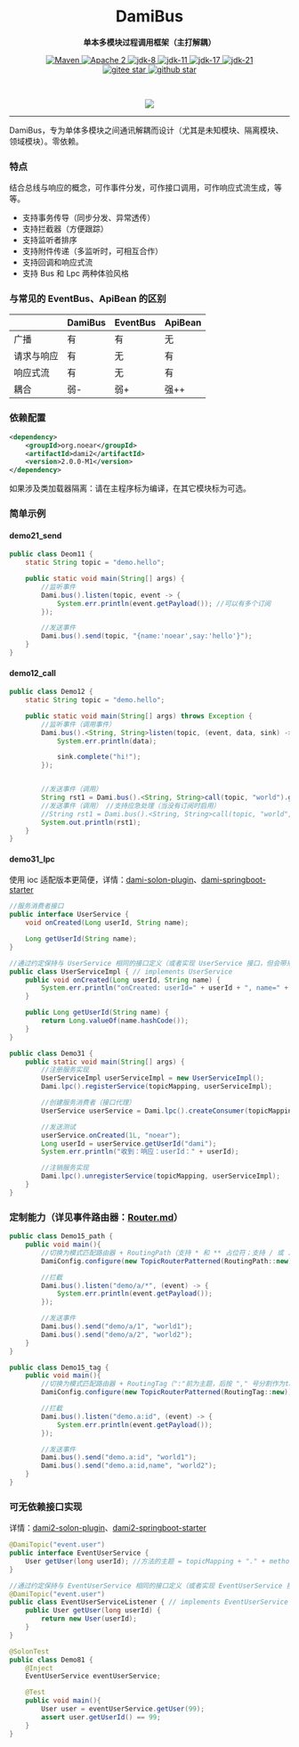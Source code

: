 <h1 align="center" style="text-align:center;">
  DamiBus
</h1>
<p align="center">
	<strong>单本多模块过程调用框架（主打解耦）</strong>
</p>

<p align="center">
    <a target="_blank" href="https://search.maven.org/artifact/org.noear/dami2">
        <img src="https://img.shields.io/maven-central/v/org.noear/dami2.svg?label=Maven%20Central" alt="Maven" />
    </a>
    <a target="_blank" href="https://www.apache.org/licenses/LICENSE-2.0.txt">
		<img src="https://img.shields.io/:license-Apache2-blue.svg" alt="Apache 2" />
	</a>
    <a target="_blank" href="https://www.oracle.com/java/technologies/javase/javase-jdk8-downloads.html">
		<img src="https://img.shields.io/badge/JDK-8-green.svg" alt="jdk-8" />
	</a>
    <a target="_blank" href="https://www.oracle.com/java/technologies/javase/jdk11-archive-downloads.html">
		<img src="https://img.shields.io/badge/JDK-11-green.svg" alt="jdk-11" />
	</a>
    <a target="_blank" href="https://www.oracle.com/java/technologies/javase/jdk17-archive-downloads.html">
		<img src="https://img.shields.io/badge/JDK-17-green.svg" alt="jdk-17" />
	</a>
    <a target="_blank" href="https://www.oracle.com/java/technologies/javase/jdk21-archive-downloads.html">
		<img src="https://img.shields.io/badge/JDK-21-green.svg" alt="jdk-21" />
	</a>
    <br />
    <a target="_blank" href='https://gitee.com/noear/dami/stargazers'>
        <img src='https://gitee.com/noear/dami/badge/star.svg' alt='gitee star'/>
    </a>
    <a target="_blank" href='https://github.com/noear/dami/stargazers'>
        <img src="https://img.shields.io/github/stars/noear/dami.svg?style=flat&logo=github" alt="github star"/>
    </a>
</p>

<br/>
<p align="center">
	<a href="https://jq.qq.com/?_wv=1027&k=kjB5JNiC">
	<img src="https://img.shields.io/badge/QQ交流群-22200020-orange"/></a>
</p>


<hr />




DamiBus，专为单体多模块之间通讯解耦而设计（尤其是未知模块、隔离模块、领域模块）。零依赖。

###  特点

结合总线与响应的概念，可作事件分发，可作接口调用，可作响应式流生成，等等。

* 支持事务传导（同步分发、异常透传）
* 支持拦截器（方便跟踪）
* 支持监听者排序
* 支持附件传递（多监听时，可相互合作）
* 支持回调和响应式流
* 支持 Bus 和 Lpc 两种体验风格


### 与常见的 EventBus、ApiBean 的区别

|       | DamiBus | EventBus | ApiBean | 
|-------|---------|----------|---------|
| 广播    | 有       | 有        | 无       | 
| 请求与响应 | 有       | 无        | 有       | 
| 响应式流  | 有       | 无        | 有       | 
| 耦合    | 弱-      | 弱+       | 强++     |     


### 依赖配置

```xml
<dependency>
    <groupId>org.noear</groupId>
    <artifactId>dami2</artifactId>
    <version>2.0.0-M1</version>
</dependency>
```

如果涉及类加载器隔离：请在主程序标为编译，在其它模块标为可选。

### 简单示例


#### demo21_send

```java
public class Deom11 {
    static String topic = "demo.hello";

    public static void main(String[] args) {
        //监听事件
        Dami.bus().listen(topic, event -> {
            System.err.println(event.getPayload()); //可以有多个订阅
        });

        //发送事件
        Dami.bus().send(topic, "{name:'noear',say:'hello'}");
    }
}
```

#### demo12_call

```java
public class Demo12 {
    static String topic = "demo.hello";

    public static void main(String[] args) throws Exception {
        //监听事件（调用事件）
        Dami.bus().<String, String>listen(topic, (event, data, sink) -> {
            System.err.println(data);

            sink.complete("hi!");
        });


        //发送事件（调用）
        String rst1 = Dami.bus().<String, String>call(topic, "world").get();
        //发送事件（调用） //支持应急处理（当没有订阅时启用）
        //String rst1 = Dami.bus().<String, String>call(topic, "world", r -> r.complete("def")).get();
        System.out.println(rst1);
    }
}
```

#### demo31_lpc

使用 ioc 适配版本更简便，详情：[dami-solon-plugin](dami-solon-plugin)、[dami-springboot-starter](dami-springboot-starter)

```java
//服务消费者接口
public interface UserService {
    void onCreated(Long userId, String name);

    Long getUserId(String name);
}

//通过约定保持与 UserService 相同的接口定义（或者实现 UserService 接口，但会带来依赖关系）
public class UserServiceImpl { // implements UserService
    public void onCreated(Long userId, String name) {
        System.err.println("onCreated: userId=" + userId + ", name=" + name);
    }

    public Long getUserId(String name) {
        return Long.valueOf(name.hashCode());
    }
}

public class Demo31 {
    public static void main(String[] args) {
        //注册服务实现
        UserServiceImpl userServiceImpl = new UserServiceImpl();
        Dami.lpc().registerService(topicMapping, userServiceImpl);

        //创建服务消费者（接口代理）
        UserService userService = Dami.lpc().createConsumer(topicMapping, UserService.class);

        //发送测试
        userService.onCreated(1L, "noear");
        Long userId = userService.getUserId("dami");
        System.err.println("收到：响应：userId：" + userId);

        //注销服务实现
        Dami.lpc().unregisterService(topicMapping, userServiceImpl);
    }
}
```


### 定制能力（详见事件路由器：[Router.md](Router.md)）

```java
public class Demo15_path {
    public void main(){
        //切换为模式匹配路由器 + RoutingPath（支持 * 和 ** 占位符；支持 / 或 . 做为间隔）
        DamiConfig.configure(new TopicRouterPatterned(RoutingPath::new));

        //拦截
        Dami.bus().listen("demo/a/*", (event) -> {
            System.err.println(event.getPayload());
        });

        //发送事件
        Dami.bus().send("demo/a/1", "world1");
        Dami.bus().send("demo/a/2", "world2");
    }
}
```

```java
public class Demo15_tag {
    public void main(){
        //切换为模式匹配路由器 + RoutingTag（":"前为主题，后按 "," 号分割作为tag）
        DamiConfig.configure(new TopicRouterPatterned(RoutingTag::new));

        //拦截
        Dami.bus().listen("demo.a:id", (event) -> {
            System.err.println(event.getPayload());
        });

        //发送事件
        Dami.bus().send("demo.a:id", "world1");
        Dami.bus().send("demo.a:id,name", "world2");
    }
}
```

### 可无依赖接口实现

详情：[dami2-solon-plugin](dami2-solon-plugin)、[dami2-springboot-starter](dami2-springboot-starter)

```java
@DamiTopic("event.user")
public interface EventUserService {
    User getUser(long userId); //方法的主题 = topicMapping + "." + method.getName() //方法不能重名
}

//通过约定保持与 EventUserService 相同的接口定义（或者实现 EventUserService 接口，这个会带来依赖关系）
@DamiTopic("event.user")
public class EventUserServiceListener { // implements EventUserService // 它相当于是个实现类
    public User getUser(long userId) {
        return new User(userId);
    }
}

@SolonTest
public class Demo81 {
    @Inject
    EventUserService eventUserService;

    @Test
    public void main(){
        User user = eventUserService.getUser(99);
        assert user.getUserId() == 99;
    }
}
```